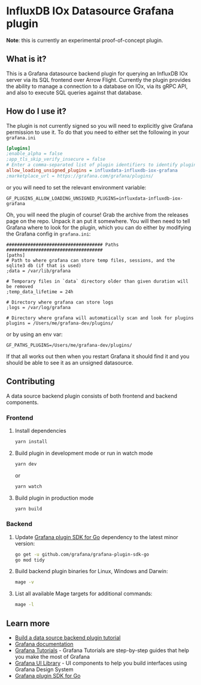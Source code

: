 # InfluxDB IOx Datasource Grafana plugin

**Note**: this is currently an experimental proof-of-concept plugin.

## What is it?
This is a Grafana datasource backend plugin for querying an InfluxDB IOx server via its SQL frontend over Arrow Flight.
Currently the plugin provides the ability to manage a connection to a database on IOx, via its gRPC API, and also to execute SQL queries against that database.

## How do I use it?
The plugin is not currently signed so you will need to explicitly give Grafana permission to use it.
To do that you need to either set the following in your `grafana.ini`

```ini
[plugins]
;enable_alpha = false
;app_tls_skip_verify_insecure = false
# Enter a comma-separated list of plugin identifiers to identify plugins that are allowed to be loaded even if they lack a valid signature.
allow_loading_unsigned_plugins = influxdata-influxdb-iox-grafana
;marketplace_url = https://grafana.com/grafana/plugins/
```

or you will need to set the relevant environment variable:

```
GF_PLUGINS_ALLOW_LOADING_UNSIGNED_PLUGINS=influxdata-influxdb-iox-grafana
```

Oh, you will need the plugin of course! Grab the archive from the releases page on the repo.
Unpack it an put it somewhere. 
You will then need to tell Grafana where to look for the plugin, which you can do either by modifying the Grafana config in `grafana.ini`:

```
#################################### Paths ####################################
[paths]
# Path to where grafana can store temp files, sessions, and the sqlite3 db (if that is used)
;data = /var/lib/grafana

# Temporary files in `data` directory older than given duration will be removed
;temp_data_lifetime = 24h

# Directory where grafana can store logs
;logs = /var/log/grafana

# Directory where grafana will automatically scan and look for plugins
plugins = /Users/me/grafana-dev/plugins/
```

or by using an env var:

```
GF_PATHS_PLUGINS=/Users/me/grafana-dev/plugins/
```

If that all works out then when you restart Grafana it should find it and you should be able to see it as an unsigned datasource.

## Contributing

A data source backend plugin consists of both frontend and backend components.

### Frontend

1. Install dependencies

   ```bash
   yarn install
   ```

2. Build plugin in development mode or run in watch mode

   ```bash
   yarn dev
   ```

   or

   ```bash
   yarn watch
   ```

3. Build plugin in production mode

   ```bash
   yarn build
   ```

### Backend

1. Update [Grafana plugin SDK for Go](https://grafana.com/docs/grafana/latest/developers/plugins/backend/grafana-plugin-sdk-for-go/) dependency to the latest minor version:

   ```bash
   go get -u github.com/grafana/grafana-plugin-sdk-go
   go mod tidy
   ```

2. Build backend plugin binaries for Linux, Windows and Darwin:

   ```bash
   mage -v
   ```

3. List all available Mage targets for additional commands:

   ```bash
   mage -l
   ```

## Learn more

- [Build a data source backend plugin tutorial](https://grafana.com/tutorials/build-a-data-source-backend-plugin)
- [Grafana documentation](https://grafana.com/docs/)
- [Grafana Tutorials](https://grafana.com/tutorials/) - Grafana Tutorials are step-by-step guides that help you make the most of Grafana
- [Grafana UI Library](https://developers.grafana.com/ui) - UI components to help you build interfaces using Grafana Design System
- [Grafana plugin SDK for Go](https://grafana.com/docs/grafana/latest/developers/plugins/backend/grafana-plugin-sdk-for-go/)
